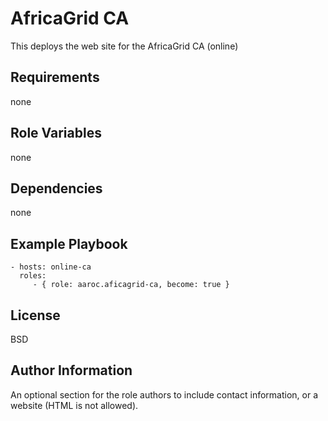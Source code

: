 AfricaGrid CA
=========

This deploys the web site for the AfricaGrid CA (online)

Requirements
------------

none

Role Variables
--------------

none

Dependencies
------------

none

Example Playbook
----------------

    - hosts: online-ca
      roles:
         - { role: aaroc.aficagrid-ca, become: true }

License
-------

BSD

Author Information
------------------

An optional section for the role authors to include contact information, or a website (HTML is not allowed).
